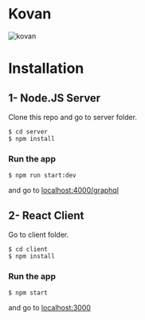 # Kovan

![kovan](https://user-images.githubusercontent.com/16545623/162653664-3d77926f-875c-4358-b81f-0153333f57cb.png)

# Installation

## 1- Node.JS Server

Clone this repo and go to server folder.

```
$ cd server
$ npm install
```

### Run the app

```
$ npm run start:dev
```

and go to [localhost:4000/graphql](http://localhost:4000/graphql)

## 2- React Client

Go to client folder.

```
$ cd client
$ npm install
```

### Run the app

```
$ npm start
```

and go to [localhost:3000](http://localhost:3000/)
